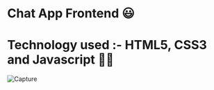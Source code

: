 # Chat App Frontend 😃

# Technology used :- HTML5, CSS3 and Javascript 👨‍💻

![Capture](https://user-images.githubusercontent.com/58526381/153710881-7e0ffae4-3f7a-4de3-9792-4779b34660b3.PNG)
